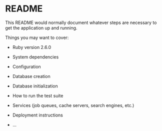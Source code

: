 # README

This README would normally document whatever steps are necessary to get the
application up and running.

Things you may want to cover:

* Ruby version 2.6.0

* System dependencies

* Configuration

* Database creation

* Database initialization

* How to run the test suite

* Services (job queues, cache servers, search engines, etc.)

* Deployment instructions

* ...
